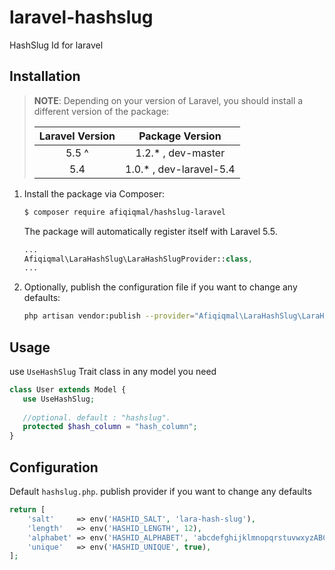 # laravel-hashslug
HashSlug Id for laravel


## Installation

> **NOTE**: Depending on your version of Laravel, you should install a different
> version of the package:
> 
> | Laravel Version |      Package Version      |
> |:---------------:|:-------------------------:|
> |       5.5 ^     |  1.2.* , dev-master       |
> |       5.4       |  1.0.* , dev-laravel-5.4  |
>


1. Install the package via Composer:

    ```sh
    $ composer require afiqiqmal/hashslug-laravel
    ```

    The package will automatically register itself with Laravel 5.5.
    
    ```php
   ...
   Afiqiqmal\LaraHashSlug\LaraHashSlugProvider::class,
   ...
    ```

2. Optionally, publish the configuration file if you want to change any defaults:

    ```sh
    php artisan vendor:publish --provider="Afiqiqmal\LaraHashSlug\LaraHashSlugProvider"
    ```


## Usage

use `UseHashSlug` Trait class in any model you need

```php
class User extends Model {
   use UseHashSlug;
   
   //optional. default : "hashslug". 
   protected $hash_column = "hash_column";
}
```


## Configuration

Default `hashslug.php`. publish provider if you want to change any defaults

```php
return [
    'salt'     => env('HASHID_SALT', 'lara-hash-slug'),
    'length'   => env('HASHID_LENGTH', 12),
    'alphabet' => env('HASHID_ALPHABET', 'abcdefghijklmnopqrstuvwxyzABCDEFGHIJKLMNOPQRSTUVWXYZ1234567890'),
    'unique'   => env('HASHID_UNIQUE', true),
];

```